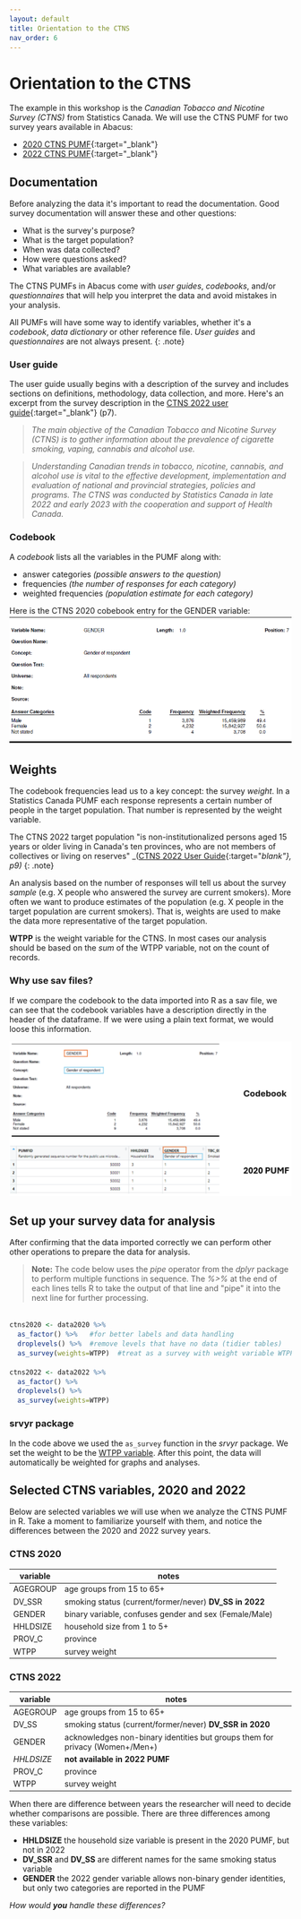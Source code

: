 ```yaml
---
layout: default
title: Orientation to the CTNS 
nav_order: 6
---
```

# Orientation to the CTNS 

The example in this workshop is the _Canadian Tobacco and Nicotine Survey (CTNS)_ from Statistics Canada. We will use the CTNS PUMF for two survey years available in Abacus:

- [2020 CTNS PUMF](https://hdl.handle.net/11272.1/AB2/UYC0Z8){:target="_blank"}
- [2022 CTNS PUMF](https://hdl.handle.net/11272.1/AB2/PWWFK3){:target="_blank"}


## Documentation
Before analyzing the data it's important to read the documentation. Good survey documentation will answer these and other questions:

- What is the survey's purpose? 
- What is the target population?
- When was data collected?
- How were questions asked?
- What variables are available?

The CTNS PUMFs in Abacus come with _user guides_, _codebooks_, and/or _questionnaires_ that will help you interpret the data and avoid mistakes in your analysis.

All PUMFs will have some way to identify variables, whether it's a _codebook_, _data dictionary_ or other reference file. _User guides_ and _questionnaires_ are not always present.
{: .note}

### User guide
The user guide usually begins with a description of the survey and includes sections on definitions, methodology, data collection, and more. Here's an excerpt from the survey description in the [CTNS 2022 user guide](https://hdl.handle.net/11272.1/AB2/PWWFK3/QCE9VZ){:target="_blank"} (p7).

> _The main objective of the Canadian Tobacco and Nicotine Survey (CTNS) is to gather information about the prevalence of cigarette smoking, vaping, cannabis and alcohol use._

> _Understanding Canadian trends in tobacco, nicotine, cannabis, and alcohol use is vital to the effective development, implementation and evaluation of national and provincial strategies, policies and programs. The CTNS was conducted by Statistics Canada in late 2022 and early 2023 with the cooperation and support of Health Canada._

### Codebook
A _codebook_ lists all the variables in the PUMF along with:

- answer categories _(possible answers to the question)_
- frequencies _(the number of responses for each category)_
- weighted frequencies _(population estimate for each category)_

Here is the CTNS 2020 cobebook entry for the GENDER variable:
![CTNS 2020 codebook, Gender variable](images/gender_2020.png)


## Weights
The codebook frequencies lead us to a key concept: the survey *weight*. In a Statistics Canada PUMF each response represents a certain number of people in the target population. That number is represented by the weight variable. 

The CTNS 2022 target population "is non-institutionalized persons aged 15 years or older living in Canada's ten provinces, who are not members of collectives or living on reserves" _([CTNS 2022 User Guide](https://hdl.handle.net/11272.1/AB2/PWWFK3/QCE9VZ){:target="_blank"}, p9)_
{: .note}

An analysis based on the number of responses will tell us about the survey _sample_ (e.g. X people who answered the survey are current smokers). More often we want to produce estimates of the population (e.g. X people in the target population are current smokers). That is, weights are used to make the data more representative of the target population.

**WTPP** is the weight variable for the CTNS. In most cases our analysis should be based on the _sum_ of the WTPP variable, not on the count of records.  

### Why use sav files?

If we compare the codebook to the data imported into R as a sav file, we can see that the codebook variables have a description directly in the header of the dataframe. If we were using a plain text format, we would loose this information.

![](images/codebook_and_data.png)

## Set up your survey data for analysis

After confirming that the data imported correctly we can perform other other operations to prepare the data for analysis.

> **Note:** The code below uses the *pipe* operator from the *dplyr* package to perform multiple functions in sequence. The *%\>%* at the end of each lines tells R to take the output of that line and "pipe" it into the next line for further processing.

```r

ctns2020 <- data2020 %>%
  as_factor() %>%   #for better labels and data handling
  droplevels() %>%  #remove levels that have no data (tidier tables)
  as_survey(weights=WTPP)  #treat as a survey with weight variable WTPP
  
ctns2022 <- data2022 %>%
  as_factor() %>% 
  droplevels() %>%  
  as_survey(weights=WTPP) 

```

### srvyr package

In the code above we used the `as_survey` function in the *srvyr* package. We set the weight to be the [WTPP variable](https://ubc-library-rc.github.io/r-microdata/content/orientation_ctns.html#weights). After this point, the data will automatically be weighted for graphs and analyses.



## Selected CTNS variables, 2020 and 2022
Below are selected variables we will use when we analyze the CTNS PUMF in R. Take a moment to familiarize yourself with them, and notice the differences between the 2020 and 2022 survey years. 

### CTNS 2020

| variable | notes                                                  |
|----------|--------------------------------------------------------|
| AGEGROUP | age groups from 15 to 65+                              |
| DV_SSR   | smoking status (current/former/never) **DV_SS in 2022**  |
| GENDER   | binary variable, confuses gender and sex (Female/Male) |
| HHLDSIZE | household size from 1 to 5+                            |
| PROV_C   | province                                               |
| WTPP     | survey weight                                          |

### CTNS 2022

| variable   | notes                                                                        |
|------------------------|------------------------------------------------|
| AGEGROUP   | age groups from 15 to 65+                                                    |
| DV_SS      | smoking status (current/former/never) **DV_SSR in 2020**                       |
| GENDER     | acknowledges non-binary identities but groups them for privacy (Women+/Men+) |
| *HHLDSIZE* | **not available in 2022 PUMF**                                                 |
| PROV_C     | province                                                                     |
| WTPP       | survey weight                                          |

When there are difference between years the researcher will need to decide whether comparisons are possible. There are three differences among these variables:
- **HHLDSIZE** the household size variable is present in the 2020 PUMF, but not in 2022
- **DV_SSR** and **DV_SS** are different names for the same smoking status variable
- **GENDER** the 2022 gender variable allows non-binary gender identities, but only two categories are reported in the PUMF 

_How would **you** handle these differences?_
